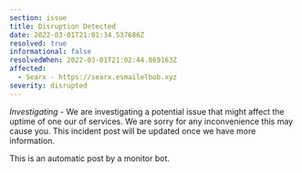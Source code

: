 ```yaml
---
section: issue
title: Disruption Detected
date: 2022-03-01T21:01:34.537686Z
resolved: true
informational: false
resolvedWhen: 2022-03-01T21:02:44.869163Z
affected:
  - Searx - https://searx.esmailelbob.xyz
severity: disrupted
---
```

*Investigating* - We are investigating a potential issue that might affect the uptime of one our of services. We are sorry for any inconvenience this may cause you. This incident post will be updated once we have more information.

This is an automatic post by a monitor bot.
        
